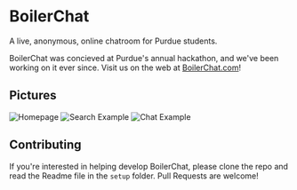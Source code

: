 # BoilerChat

A live, anonymous, online chatroom for Purdue students.

BoilerChat was concieved at Purdue's annual hackathon, and we've been working on it ever since. Visit us on the web at [BoilerChat.com](https://www.boilerchat.com)!


## Pictures

![Homepage](https://i.imgur.com/w3e4vQc.png)
![Search Example](https://i.imgur.com/L71zYsj.png)
![Chat Example](https://i.imgur.com/MiiEoej.png)


## Contributing

If you're interested in helping develop BoilerChat, please clone the repo and read the Readme file in the `setup` folder. Pull Requests are welcome!
